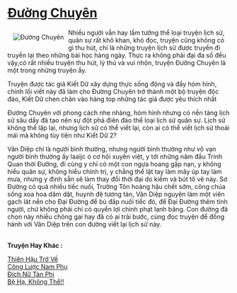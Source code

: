 <a href="https://utruyen.com/truyen/duong-chuyen/20867/" title="Đường Chuyên"><h1>Đường Chuyên</h1></a><div style="display:table"><img align="right" style="float: left; padding: 10px;" src="https://utruyen.com/images/story/200x260/duong-chuyen.jpg" alt="Đường Chuyên">Nhiều người vẫn hay lầm tưởng thể loại truyện lịch sử, quân sự rất khô khan, khó đọc, truyện cũng không có gì thu hút, chỉ là những truyện lịch sử được truyền đi truyền lại theo những bài học hàng ngày. Thực ra không phải đại đa số đều vậy,có rất nhiều truyện thu hút, lý thú và vui nhộn, truyện Đường Chuyên là một trong những truyện ấy.<p></p>Truyện được tác giả Kiết Dữ xây dựng thực sống động và đầy hóm hỉnh, chính lối viết này đã làm cho Đường Chuyên trở thành một bộ truyện độc đáo, Kiết Dữ chen chân vào hàng top những tác giả được yêu thích nhất <p></p>Đường Chuyên với phong cách nhẹ nhàng, hóm hỉnh nhưng có nền tảng lịch sử sâu dầy đã tạo nên sự đột phá điên đảo thể loại lịch sử quân sự. Lịch sử không thể lặp lại, nhưng lịch sử có thể viết lại, còn ai có thể viết lịch sử thoải mái mà không tùy tiện như Kiết Dữ 2?<p></p>Vân Diệp chỉ là người bình thường, nhưng người bình thường như vô vạn người bình thường ấy laaijc ó cơ hội xuyên việt, y tới những năm đầu Trinh Quan thời Đường, đi cùng y chỉ có một con ngựa hoang gặp nạn, y không hiểu quân sự, không hiểu chính trị, y chẳng thể lật tay làm mây úp tay làm mưa, nhưng y định sẵn sẽ làm thay đổi thời đại do kiếm và bút tô vẽ này. Sơ Đường có quá nhiều tiếc nuối, Trường Tôn hoàng hậu chết sớm, công chúa sống xoa hoa dâm dật, huynh đệ tương tàn, Vân Diệp nguyện làm một viên gạch lát nền cho Đại Đường để bù đắp nuối tiếc đó, để Đại Đường thêm tình người, chứ không phải chỉ có quyền lợi chinh phạt lạnh băng. Con đường đã chọn này nhiều chông gai hay đã có ai trải bước, cùng đọc truyện để đồng hành với Vân Diệp trên con đường viết lại lịch sử này.</div><p><br><b>Truyện Hay Khác :</b></p><a href="https://utruyen.com/truyen/thien-hau-tro-ve/18943/" alt="Thiên Hậu Trở Về">Thiên Hậu Trở Về</a><br/><a href="https://github.com/quanluxury/ngontinhhot/tree/master/truyenhay/15986/" alt="Công Lược Nam Phụ">Công Lược Nam Phụ</a><br/><a href="https://truyenngontinhay.wordpress.com/2019/10/03/dich-nu-tan-phi/" alt="Đích Nữ Tàn Phi">Đích Nữ Tàn Phi</a><br/><a href="https://truyenngontinhay.wordpress.com/2019/10/03/be-ha-khong-the/" alt="Bệ Hạ, Không Thể!!">Bệ Hạ, Không Thể!!</a><br/>